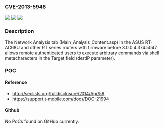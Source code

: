 ### [CVE-2013-5948](https://cve.mitre.org/cgi-bin/cvename.cgi?name=CVE-2013-5948)
![](https://img.shields.io/static/v1?label=Product&message=n%2Fa&color=blue)
![](https://img.shields.io/static/v1?label=Version&message=n%2Fa&color=blue)
![](https://img.shields.io/static/v1?label=Vulnerability&message=n%2Fa&color=brighgreen)

### Description

The Network Analysis tab (Main_Analysis_Content.asp) in the ASUS RT-AC68U and other RT series routers with firmware before 3.0.0.4.374.5047 allows remote authenticated users to execute arbitrary commands via shell metacharacters in the Target field (destIP parameter).

### POC

#### Reference
- http://seclists.org/fulldisclosure/2014/Apr/59
- https://support.t-mobile.com/docs/DOC-21994

#### Github
No PoCs found on GitHub currently.

